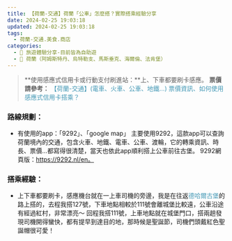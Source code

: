 ```yaml
---
title: 【荷蘭-交通】荷蘭「公車」怎麼搭？實際搭乘經驗分享
date: 2024-02-25 19:03:18
updated: 2024-02-25 19:03:18
tags:
  - 荷蘭-交通.美食.商店
categories: 
  - 🌴 旅遊體驗分享-目前皆為自助遊
  - 🥥 荷蘭（阿姆斯特丹、烏特勒支、馬斯垂克、海爾倫、法肯堡）
---
```

> **使用感應式信用卡或行動支付刷進站：**上、下車都要刷卡感應。
> **票價請參考：** <font color=#4599B6>【荷蘭-交通】(電車、火車、公車、地鐵...) 票價資訊、如何使用感應式信用卡搭乘？</font>
<!-- more -->

### 路線規劃：
+ 有使用的app：「9292」、「google map」
主要使用9292，這款app可以查詢荷蘭境內的交通，包含火車、地鐵、電車、公車、渡輪，它的轉乘資訊、時長、票價…都寫得很清楚，當天也依此app順利搭上公車前往古堡。
9292網頁版：https://9292.nl/en。

### 搭乘經驗：
+ 上下車都要刷卡，感應機台就在一上車司機的旁邊，我是在往返<font color=#4599B6>德哈爾古堡</font>的路上搭的，去程我搭127號，下車地點相較於111號會離城堡比較遠，公車沿途有經過紅村，非常漂亮～ 回程我搭111號，上車地點就在城堡門口，搭兩趟發現司機開得蠻快，都有提早到達目的地，那時候是聖誕節，司機們頭戴紅色聖誕帽很可愛！
